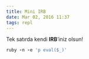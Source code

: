```yaml
---
title: Mini IRB
date: Mar 02, 2016 11:37
tags: repl
---
```

Tek satırda kendi **IRB**’iniz olsun!

```ruby
ruby -n -e 'p eval($_)'
```
